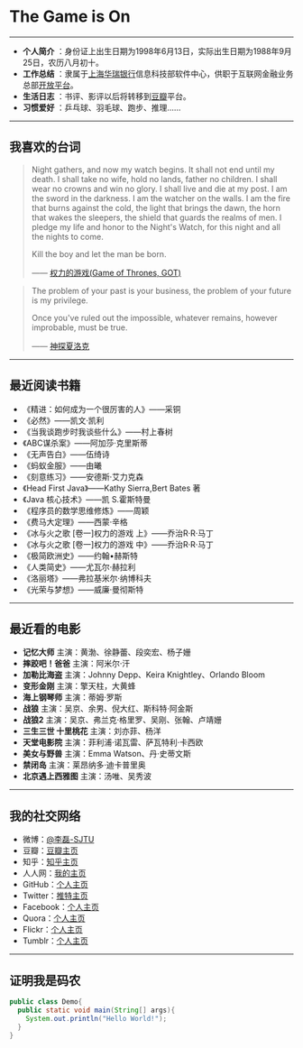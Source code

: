 #  The Game is On

----------------------------------
- **个人简介** ：身份证上出生日期为1998年6月13日，实际出生日期为1988年9月25日，农历八月初十。
- **工作总结** ：隶属于[上海华瑞银行](https://www.shrbank.com/)信息科技部软件中心，供职于互联网金融业务总部[开放平台](https://open.hulubank.com.cn/)。
- **生活日志** ：书评、影评以后将转移到[豆瓣](https://www.douban.com/people/lilei1998/)平台。
- **习惯爱好** ：乒乓球、羽毛球、跑步、推理……

-----------------------------

## 我喜欢的台词

> Night gathers, and now my watch begins. It shall not end until my death. I shall take no wife, hold no lands, father no children. I shall wear no crowns and win no glory. I shall live and die at my post. I am the sword in the darkness. I am the watcher on the walls. I am the fire that burns against the cold, the light that brings the dawn, the horn that wakes the sleepers, the shield that guards the realms of men. I pledge my life and honor to the Night's Watch, for this night and all the nights to come.  <br>
>
> Kill the boy and let the man be born.<br>
>
> —— [权力的游戏(Game of Thrones, GOT)](Game_of_Thrones.md)<br>


> The problem of your past is your business, the problem of your future is my privilege.<br>
>
> Once you've ruled out the impossible, whatever remains, however improbable, must be true. <br>
>
> —— [神探夏洛克](http://www.sherlock-holmes.co.uk/)



-----------


## 最近阅读书籍

* 《精进：如何成为一个很厉害的人》——采铜
* 《必然》——凯文·凯利
* 《当我谈跑步时我谈些什么》——村上春树
* 《ABC谋杀案》——阿加莎·克里斯蒂
* 《无声告白》——伍绮诗
* 《蚂蚁金服》——由曦
* 《刻意练习》——安德斯·艾力克森
* 《Head First Java》——Kathy Sierra,Bert Bates 著
* 《Java 核心技术》——凯 S.霍斯特曼
* 《程序员的数学思维修炼》——周颖
* 《费马大定理》——西蒙·辛格
* 《冰与火之歌 [卷一]权力的游戏 上》——乔治R·R·马丁
* 《冰与火之歌 [卷一]权力的游戏 中》——乔治R·R·马丁
* 《极简欧洲史》——约翰•赫斯特
* 《人类简史》——尤瓦尔·赫拉利
* 《洛丽塔》——弗拉基米尔·纳博科夫
* 《光荣与梦想》——威廉·曼彻斯特


------------------------------

## 最近看的电影

- **记忆大师**  主演：黄渤、徐静蕾、段奕宏、杨子姗
- **摔跤吧！爸爸**  主演：阿米尔·汗 
- **加勒比海盗**  主演：Johnny Depp、Keira Knightley、Orlando Bloom
- **变形金刚** 主演：擎天柱，大黄蜂
- **海上钢琴师**  主演：蒂姆·罗斯
- **战狼** 主演：吴京、余男、倪大红、斯科特·阿金斯
- **战狼2**  主演：吴京、弗兰克·格里罗、吴刚、张翰、卢靖姗
- **三生三世 十里桃花**  主演：刘亦菲、杨洋
- **天堂电影院**  主演：菲利浦·诺瓦雷、萨瓦特利·卡西欧
- **美女与野兽**  主演：Emma Watson、丹·史蒂文斯
- **禁闭岛**  主演：莱昂纳多·迪卡普里奥
- **北京遇上西雅图**  主演：汤唯、吴秀波

-----------------------------
## 我的社交网络
- 微博：[@李磊-SJTU](http://weibo.com/lingtiandipan)
- 豆瓣：[豆瓣主页](https://www.douban.com/people/lilei1998/)
- 知乎：[知乎主页](https://www.zhihu.com/people/li-lei-10-26)
- 人人网：[我的主页](http://www.renren.com/357981768/profile)
- GitHub：[个人主页](https://github.com/lilei11981)
- Twitter：[推特主页](https://twitter.com/lilei1998)
- Facebook：[个人主页](https://www.facebook.com/lilei11981)
- Quora：[个人主页](https://www.quora.com/profile/%E7%A3%8A-%E6%9D%8E-12)
- Flickr：[个人主页](https://www.flickr.com/people/155046335@N04/)
- Tumblr：[个人主页](https://www.tumblr.com/blog/lilei11981)

---------------------------

## 证明我是码农
``` java
public class Demo{
  public static void main(String[] args){
    System.out.println("Hello World!");
  }
}
```
